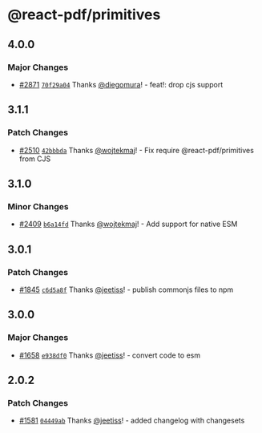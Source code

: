 # @react-pdf/primitives

## 4.0.0

### Major Changes

- [#2871](https://github.com/diegomura/react-pdf/pull/2871) [`70f29a04`](https://github.com/diegomura/react-pdf/commit/70f29a0407b1d56e9a7932b25c0d69132e9b4119) Thanks [@diegomura](https://github.com/diegomura)! - feat!: drop cjs support

## 3.1.1

### Patch Changes

- [#2510](https://github.com/diegomura/react-pdf/pull/2510) [`42bbbda`](https://github.com/diegomura/react-pdf/commit/42bbbda48058acd2d36d7a92c812d133608c459e) Thanks [@wojtekmaj](https://github.com/wojtekmaj)! - Fix require @react-pdf/primitives from CJS

## 3.1.0

### Minor Changes

- [#2409](https://github.com/diegomura/react-pdf/pull/2409) [`b6a14fd`](https://github.com/diegomura/react-pdf/commit/b6a14fd160fab26a49f798e5294b0e361e67fe37) Thanks [@wojtekmaj](https://github.com/wojtekmaj)! - Add support for native ESM

## 3.0.1

### Patch Changes

- [#1845](https://github.com/diegomura/react-pdf/pull/1845) [`c6d5a8f`](https://github.com/diegomura/react-pdf/commit/c6d5a8fa9d26d3aca5593773844a5a1e9fad06ae) Thanks [@jeetiss](https://github.com/jeetiss)! - publish commonjs files to npm

## 3.0.0

### Major Changes

- [#1658](https://github.com/diegomura/react-pdf/pull/1658) [`e938df0`](https://github.com/diegomura/react-pdf/commit/e938df0857642707b10b7f65f17ed22dc394ac1b) Thanks [@jeetiss](https://github.com/jeetiss)! - convert code to esm

## 2.0.2

### Patch Changes

- [#1581](https://github.com/diegomura/react-pdf/pull/1581) [`04449ab`](https://github.com/diegomura/react-pdf/commit/04449ab352db0cca2155024dd3e8c690e42193ca) Thanks [@jeetiss](https://github.com/jeetiss)! - added changelog with changesets
